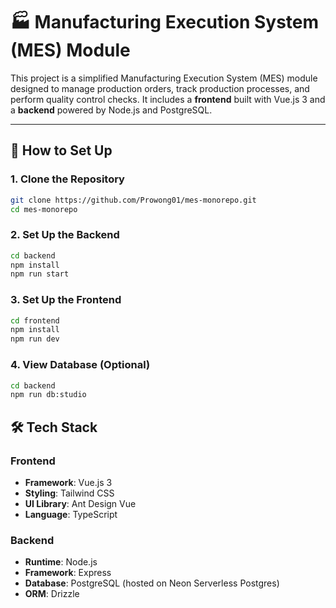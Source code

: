 # 🏭 Manufacturing Execution System (MES) Module

This project is a simplified Manufacturing Execution System (MES) module designed to manage production orders, track production processes, and perform quality control checks. It includes a **frontend** built with Vue.js 3 and a **backend** powered by Node.js and PostgreSQL.

---

## 🚀 How to Set Up

### 1. Clone the Repository
```bash
git clone https://github.com/Prowong01/mes-monorepo.git
cd mes-monorepo
```

### 2. Set Up the Backend
```bash
cd backend
npm install
npm run start
```

### 3. Set Up the Frontend
```bash
cd frontend
npm install
npm run dev
```

### 4. View Database (Optional)
```bash
cd backend
npm run db:studio
```

## 🛠️ Tech Stack

### Frontend
- **Framework**: Vue.js 3
- **Styling**: Tailwind CSS
- **UI Library**: Ant Design Vue
- **Language**: TypeScript

### Backend
- **Runtime**: Node.js
- **Framework**: Express
- **Database**: PostgreSQL (hosted on Neon Serverless Postgres)
- **ORM**: Drizzle
